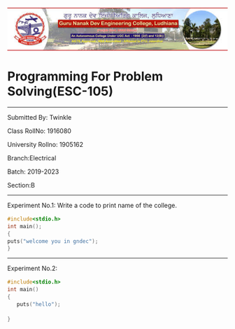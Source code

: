 ![gne](https://raw.githubusercontent.com/Twinkle337/PPSreport/master/321.jpg)
# Programming For Problem Solving(ESC-105)
------
Submitted By: Twinkle

Class RollNo: 1916080

University Rollno: 1905162

Branch:Electrical

Batch: 2019-2023

Section:B

---------------

Experiment No.1:
Write a code to print name of the college.

```C
#include<stdio.h>
int main();
{
puts("welcome you in gndec");
}
```
----------

Experiment No.2:
 
 ```C
 #include<stdio.h>
int main()
{
    puts("hello");
    
}
```
